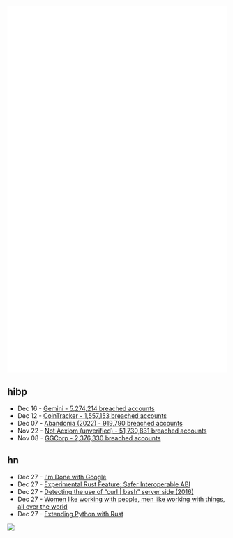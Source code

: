 ![Metrics](https://raw.githubusercontent.com/phixion/phixion/master/metrics.svg)

## hibp

<!--
for https://github.com/phixion/phixion/blob/main/.github/workflows/feeds.yml
-->
<!--START_SECTION:haveibeenpwnd-->
- Dec 16 - [Gemini - 5,274,214 breached accounts](https://haveibeenpwned.com/PwnedWebsites#Gemini)
- Dec 12 - [CoinTracker - 1,557,153 breached accounts](https://haveibeenpwned.com/PwnedWebsites#CoinTracker)
- Dec 07 - [Abandonia (2022) - 919,790 breached accounts](https://haveibeenpwned.com/PwnedWebsites#Abandonia2022)
- Nov 22 - [Not Acxiom (unverified) - 51,730,831 breached accounts](https://haveibeenpwned.com/PwnedWebsites#NotAcxiom)
- Nov 08 - [GGCorp - 2,376,330 breached accounts](https://haveibeenpwned.com/PwnedWebsites#GGCorp)
<!--END_SECTION:haveibeenpwnd-->

## hn

<!--
for https://github.com/phixion/phixion/blob/main/.github/workflows/feeds.yml
-->
<!--START_SECTION:hn-->
- Dec 27 - [I'm Done with Google](https://deijin.bearblog.dev/im-done-with-google/)
- Dec 27 - [Experimental Rust Feature: Safer Interoperable ABI](https://github.com/rust-lang/rust/pull/105586)
- Dec 27 - [Detecting the use of “curl | bash” server side (2016)](https://www.idontplaydarts.com/2016/04/detecting-curl-pipe-bash-server-side/)
- Dec 27 - [Women like working with people, men like working with things, all over the world](https://www.psypost.org/2022/12/women-like-working-with-people-men-like-working-with-things-all-across-the-world-64485)
- Dec 27 - [Extending Python with Rust](https://maxwellrules.com/programming/rusty-python.html)
<!--END_SECTION:hn-->

<!--
for https://yhype.me
-->
![](https://hit.yhype.me/github/profile?user_id=13013670)
